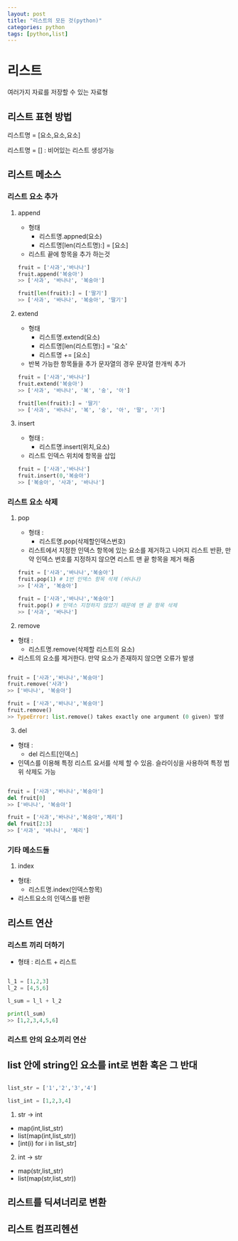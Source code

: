 ```yaml
---
layout: post
title: "리스트의 모든 것(python)"
categories: python
tags: [python,list]
---
```


# 리스트

여러가지 자료를 저장할 수 있는 자료형

## 리스트 표현 방법 

리스트명 = [요소,요소,요소]

리스트명 =  [] : 비어있는 리스트 생성가능

## 리스트 메소스

### 리스트 요소 추가

1. append
    - 형태
        - 리스트명.appned(요소)
        - 리스트명[len(리스트명):] = [요소] 
    - 리스트 끝에 항목을 추가 하는것

    ```python
    fruit = ['사과','바나나']
    fruit.append('복숭아')
    >> ['사과', '바나나', '복숭아']

    fruit[len(fruit):] = ['딸기']
    >> ['사과', '바나나', '복숭아', '딸기']

    ```
2. extend
    - 형태
        - 리스트명.extend(요소)
        - 리스트명[len(리스트명):] = '요소'
        - 리스트명 += [요소]
    - 반복 가능한 항목들을 추가 문자열의 경우 문자열 한개씩 추가
    ``` python
    fruit = ['사과','바나나']
    fruit.extend('복숭아')
    >> ['사과', '바나나', '복', '숭', '아']

    fruit[len(fruit):] = '딸기'
    >> ['사과', '바나나', '복', '숭', '아', '딸', '기']

    ```

3. insert
    - 형태 : 
        - 리스트명.insert(위치,요소)
    - 리스트 인덱스 위치에 항목을 삽입
    ```python
    fruit = ['사과','바나나']
    fruit.insert(0,'복숭아')
    >> ['복숭아', '사과', '바나나']
    ```

### 리스트 요소 삭제

1. pop
    - 형태 : 
        - 리스트명.pop(삭제할인덱스번호)
    - 리스트에서 지정한 인덱스 항목에 있는 요소를 제거하고 나머지 리스트 반환,
    만약 인덱스 번호를 지정하지 않으면 리스트 맨 끝 항목을 제거 해줌

    ```python
    fruit = ['사과','바나나','복숭아']
    fruit.pop(1) # 1번 인덱스 항목 삭제 (바나나)
    >> ['사과', '복숭아']

    fruit = ['사과','바나나','복숭아']
    fruit.pop() # 인덱스 지정하지 않았기 때문에 맨 끝 항목 삭제
    >> ['사과', '바나나']

    ```

2. remove

- 형태 : 
    - 리스트명.remove(삭제할 리스트의 요소)
- 리스트의 요소를 제거한다. 만약 요소가 존재하지 않으면 오류가 발생
```python

fruit = ['사과','바나나','복숭아']
fruit.remove('사과')
>> ['바나나', '복숭아']

fruit = ['사과','바나나','복숭아']
fruit.remove()
>> TypeError: list.remove() takes exactly one argument (0 given) 발생

```

3. del
- 형태 : 
    - del 리스트[인덱스]
- 인덱스를 이용해 특정 리스트 요서를 삭제 할 수 있음. 슬라이싱을 사용하여 특정 범위 삭제도 가능
```python

fruit = ['사과','바나나','복숭아']
del fruit[0]
>> ['바나나', '복숭아']

fruit = ['사과','바나나','복숭아','체리']
del fruit[2:3]
>> ['사과', '바나나', '체리']

```

### 기타 메소드들

1. index
- 형태:
    - 리스트명.index(인덱스항목)
- 리스트요소의 인덱스를 반환


## 리스트 연산

### 리스트 끼리 더하기

- 형태 : 리스트 + 리스트 

```python

l_1 = [1,2,3]
l_2 = [4,5,6]

l_sum = l_l + l_2

print(l_sum)
>> [1,2,3,4,5,6]

```

### 리스트 안의 요소끼리 연산


## list 안에 string인 요소를 int로 변환 혹은 그 반대

```python

list_str = ['1','2','3','4']

list_int = [1,2,3,4]

```

1. str -> int
- map(int,list_str)
- list(map(int,list_str))
- [int(i) for i in list_str]

2. int -> str
- map(str,list_str)
- list(map(str,list_str))

## 리스트를 딕셔너리로 변환

## 리스트 컴프리헨션
